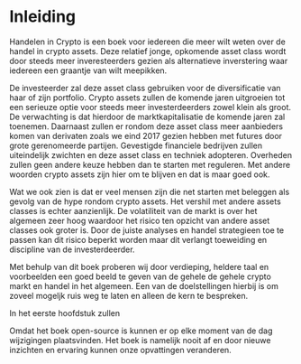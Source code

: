 # Inleiding

Handelen in Crypto is een boek voor iedereen die meer wilt weten over de handel in crypto assets. Deze relatief jonge, opkomende asset class wordt door steeds meer inveresteerders gezien als alternatieve inverstering waar iedereen een graantje van wilt meepikken.

De investeerder zal deze asset class gebruiken voor de diversificatie van haar of zijn portfolio. Crypto assets zullen de komende jaren uitgroeien tot een serieuze optie voor steeds meer investerdeerders zowel klein als groot. De verwachting is dat hierdoor de marktkapitalisatie de komende jaren zal toenemen. Daarnaast zullen er rondom deze asset class meer aanbieders komen van derivaten zoals we eind 2017 gezien hebben met futures door grote gerenomeerde partijen. Gevestigde financiele bedrijven zullen uiteindelijk zwichten en deze asset class en techniek adopteren. Overheden zullen geen andere keuze hebben dan te starten met reguleren. Met andere woorden crypto assets zijn hier om te blijven en dat is maar goed ook.

Wat we ook zien is dat er veel mensen zijn die net starten met beleggen als gevolg van de hype rondom crypto assets. Het vershil met andere assets classes is echter aanzienlijk. De volatiliteit van de markt is over het algemeen zeer hoog waardoor het risico ten opzicht van andere asset classes ook groter is. Door de juiste analyses en handel strategieen toe te passen kan dit risico beperkt worden maar dit verlangt toeweiding en discipline van de investerdeerder.

Met behulp van dit boek proberen wij door verdieping, heldere taal en voorbeelden een goed beeld te geven van de gehele de gehele crypto markt en handel in het algemeen. Een van de doelstellingen hierbij is om zoveel mogeljk ruis weg te laten en alleen de kern te bespreken.

In het eerste hoofdstuk zullen

Omdat het boek open-source is kunnen er op elke moment van de dag wijzigingen plaatsvinden. Het boek is namelijk nooit af en door nieuwe inzichten en ervaring kunnen onze opvattingen veranderen.

